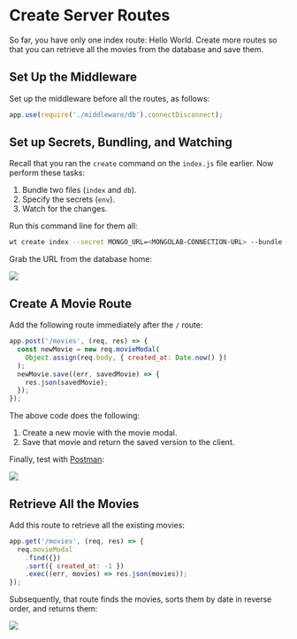 # Create Server Routes

So far, you have only one index route: Hello World. Create more routes so that you can retrieve all the movies from the database and save them.

## Set Up the Middleware
Set up the middleware before all the routes, as follows:

```js
app.use(require('./middleware/db').connectDisconnect);
```

## Set up Secrets, Bundling, and Watching

Recall that you ran the `create` command on the `index.js` file earlier. Now perform these tasks:

1. Bundle two files (`index` and `db`).
2. Specify the secrets (`env`).
3. Watch for the changes.

Run this command line for them all:

```bash
wt create index --secret MONGO_URL=<MONGOLAB-CONNECTION-URL> --bundle --watch
```

Grab the URL from the database home:


![](https://d2mxuefqeaa7sj.cloudfront.net/s_C4E0BB4A3CA481FA22D9AA6239D953F2B1D94D00408DB28F7AB567E3C6C4DB1A_1521568483599_Screen+Shot+2018-03-20+at+6.53.29+PM.png)

## Create A Movie Route

Add the following route immediately after the `/` route:

```js
app.post('/movies', (req, res) => {
  const newMovie = new req.movieModal(
    Object.assign(req.body, { created_at: Date.now() })
  );
  newMovie.save((err, savedMovie) => {
    res.json(savedMovie);
  });
});
```

The above code does the following:

1. Create a new movie with the movie modal.
2. Save that movie and return the saved version to the client.

Finally, test with [Postman](https://www.getpostman.com):


![](https://d2mxuefqeaa7sj.cloudfront.net/s_C4E0BB4A3CA481FA22D9AA6239D953F2B1D94D00408DB28F7AB567E3C6C4DB1A_1521567767849_Screen+Shot+2018-03-20+at+6.42.29+PM.png)

## Retrieve All the Movies

Add this route to retrieve all the existing movies:

```js
app.get('/movies', (req, res) => {
  req.movieModal
    .find({})
    .sort({ created_at: -1 })
    .exec((err, movies) => res.json(movies));
});
```

Subsequently, that route finds the movies, sorts them by date in reverse order, and returns them:

![](https://d2mxuefqeaa7sj.cloudfront.net/s_C4E0BB4A3CA481FA22D9AA6239D953F2B1D94D00408DB28F7AB567E3C6C4DB1A_1521568015585_Screen+Shot+2018-03-20+at+6.46.48+PM.png)